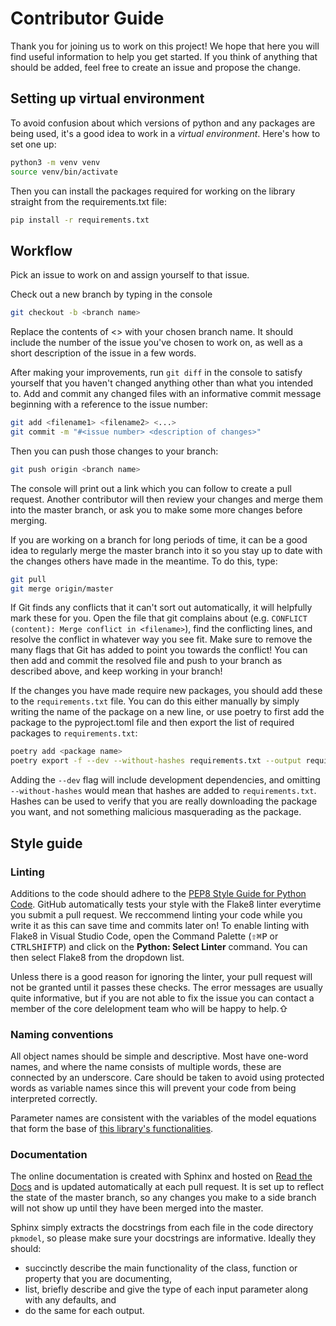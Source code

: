 # Contributor Guide

Thank you for joining us to work on this project! We hope that here you will find useful information to help you get started. If you think of anything that should be added, feel free to create an issue and propose the change.

## Setting up virtual environment
To avoid confusion about which versions of python and any packages are being used, it's a good idea to work in a *virtual environment*.
Here's how to set one up:

```bash
python3 -m venv venv
source venv/bin/activate
```

Then you can install the packages required for working on the library straight from the requirements.txt file:

```bash
pip install -r requirements.txt
```

## Workflow 
Pick an issue to work on and assign yourself to that issue. 

Check out a new branch by typing in the console
```bash
git checkout -b <branch name>
```
Replace the contents of <> with your chosen branch name. It should include the number of the issue you've chosen to work on, as well as a short description of the issue in a few words. 

After making your improvements, run `git diff` in the console to satisfy yourself that you haven't changed anything other than what you intended to. Add and commit any changed files with an informative commit message beginning with a reference to the issue number:
```bash
git add <filename1> <filename2> <...>
git commit -m "#<issue number> <description of changes>"
```
Then you can push those changes to your branch:
```bash
git push origin <branch name>
```
The console will print out a link which you can follow to create a pull request. Another contributor will then review your changes and merge them into the master branch, or ask you to make some more changes before merging. 

If you are working on a branch for long periods of time, it can be a good idea to regularly merge the master branch into it so you stay up to date with the changes others have made in the meantime. To do this, type:
```bash
git pull
git merge origin/master
```

If Git finds any conflicts that it can't sort out automatically, it will helpfully mark these for you. Open the file that git complains about (e.g. `CONFLICT (content): Merge conflict in <filename>`), find the conflicting lines, and resolve the conflict in whatever way you see fit. Make sure to remove the many flags that Git has added to point you towards the conflict!
You can then add and commit the resolved file and push to your branch as described above, and keep working in your branch!

If the changes you have made require new packages, you should add these to the `requirements.txt` file. You can do this either manually by simply writing the name of the package on a new line, or use poetry to first add the package to the pyproject.toml file and then export the list of required packages to `requirements.txt`: 
```bash 
poetry add <package name>
poetry export -f --dev --without-hashes requirements.txt --output requirements.txt
```

Adding the `--dev` flag will include development dependencies, and omitting `--without-hashes` would mean that hashes are added to `requirements.txt`. Hashes can be used to verify that you are really downloading the package you want, and not something malicious masquerading as the package.

## Style guide

### Linting

Additions to the code should adhere to the [PEP8 Style Guide for Python Code](https://www.python.org/dev/peps/pep-0008/#introduction, "PEP8 Style Guide"). GitHub automatically tests your style with the Flake8 linter everytime you submit a pull request. We reccommend linting your code while you write it as this can save time and commits later on! To enable linting with Flake8 in Visual Studio Code, open the Command Palette (<kbd>&#8679;</kbd><kbd>&#8984;</kbd><kbd>P</kbd> or <kbd>CTRL</kbd><kbd>SHIFT</kbd><kbd>P</kbd>) and click on the **Python: Select Linter** command. You can then select Flake8 from the dropdown list. 

Unless there is a good reason for ignoring the linter, your pull request will not be granted until it passes these checks. The error messages are usually quite informative, but if you are not able to fix the issue you can contact a member of the core delelopment team who will be happy to help.⇧

### Naming conventions

All object names should be simple and descriptive. Most have one-word names, and where the name consists of multiple words, these are connected by an underscore. Care should be taken to avoid using protected words as variable names since this will prevent your code from being interpreted correctly.

Parameter names are consistent with the variables of the model equations that form the base of [this library's functionalities](https://github.com/smf541/PK-Group5#about, "Functionality"). 

### Documentation

The online documentation is created with Sphinx and hosted on [Read the Docs](https://pk-model.readthedocs.io/en/latest/, "Documentation") and is updated automatically at each pull request. It is set up to reflect the state of the master branch, so any changes you make to a side branch will not show up until they have been merged into the master. 

Sphinx simply extracts the docstrings from each file in the code directory `pkmodel`, so please make sure your docstrings are informative. Ideally they should:

* succinctly describe the main functionality of the class, function or property that you are documenting,
* list, briefly describe and give the type of each input parameter along with any defaults, and
* do the same for each output.
